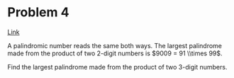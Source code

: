# Problem 4

[Link](https://projecteuler.net/problem=4)

A palindromic number reads the same both ways. The largest palindrome made from the product of two $2$-digit numbers is $9009 = 91 \\times 99$.

Find the largest palindrome made from the product of two $3$-digit numbers.
